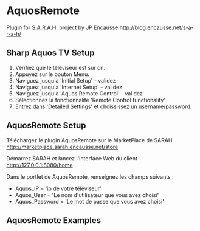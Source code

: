 # AquosRemote

Plugin for S.A.R.A.H. project by JP Encausse
http://blog.encausse.net/s-a-r-a-h/


## Sharp Aquos TV Setup

1. Vérifiez que le téléviseur est sur on.
2. Appuyez sur le bouton Menu.
3. Naviguez jusqu'à 'Initial Setup' - validez
4. Naviguez jusqu'à 'Internet Setup' - validez
5. Naviguez jusqu'à 'Aquos Remote Control' - validez
6. Sélectionnez la fonctionnalité 'Remote Control functionality'
7. Entrez dans 'Detailed Settings' et choississez un username/password.


## AquosRemote Setup

Téléchargez le plugin AquosRemote sur le MarketPlace de SARAH
http://marketplace.sarah.encausse.net/store

Démarrez SARAH et lancez l'interface Web du client http://127.0.0.1:8080/home

Dans le portlet de AquosRemote, renseignez les champs suivants :
- Aquos_IP = 'ip de votre téléviseur'
- Aquos_User = 'Le nom d'utilisateur que vous avez choisi'
- Aquos_Password = 'Le mot de passe que vous avez choisi'


## AquosRemote Examples

